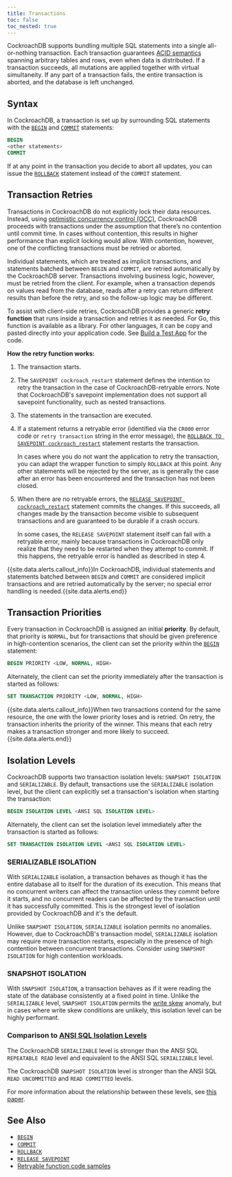 ```yaml
---
title: Transactions
toc: false
toc_nested: true
---
```


CockroachDB supports bundling multiple SQL statements into a single all-or-nothing transaction. Each transaction guarantees [ACID semantics](https://en.wikipedia.org/wiki/ACID) spanning arbitrary tables and rows, even when data is distributed. If a transaction succeeds, all mutations are applied together with virtual simultaneity. If any part of a transaction fails, the entire transaction is aborted, and the database is left unchanged.

<style>
div#toc ul {
    max-width: 65%;
}
</style>

<div id="toc"></div>

## Syntax

In CockroachDB, a transaction is set up by surrounding SQL statements with the [`BEGIN`](begin-transaction.html) and [`COMMIT`](commit-transaction.html) statements:

~~~ sql
BEGIN
<other statements>
COMMIT
~~~

If at any point in the transaction you decide to abort all updates, you can issue the [`ROLLBACK`](rollback-transaction.html) statement instead of the `COMMIT` statement.

## Transaction Retries

Transactions in CockroachDB do not explicitly lock their data resources. Instead, using [optimistic concurrency control (OCC)](https://en.wikipedia.org/wiki/Optimistic_concurrency_control), CockroachDB proceeds with transactions under the assumption that there’s no contention until commit time. In cases without contention, this results in higher performance than explicit locking would allow. With contention, however, one of the conflicting transactions must be retried or aborted.

Individual statements, which are treated as implicit transactions, and statements batched between `BEGIN` and `COMMIT`, are retried automatically by the CockroachDB server. Transactions involving business logic, however, must be retried from the client. For example, when a transaction depends on values read from the database, reads after a retry can return different results than before the retry, and so the follow-up logic may be different. 

To assist with client-side retries, CockroachDB provides a generic **retry function** that runs inside a transaction and retries it as needed. For Go, this function is available as a library. For other languages, it can be copy and pasted directly into your application code. See [Build a Test App](build-a-test-app.html#step-4-execute-transactions-from-a-client) for the code. 

**How the retry function works:**

1. The transaction starts.

2. The `SAVEPOINT cockroach_restart` statement defines the intention to retry the transaction in the case of CockroachDB-retryable errors. Note that CockroachDB's savepoint implementation does not support all savepoint functionality, such as nested transactions. 

3. The statements in the transaction are executed. 

4. If a statement returns a retryable error (identified via the `CR000` error code or `retry transaction` string in the error message), the [`ROLLBACK TO SAVEPOINT cockroach_restart`](rollback-transaction.html) statement restarts the transaction. 

   In cases where you do not want the application to retry the transaction, you can adapt the wrapper function to simply `ROLLBACK` at this point. Any other statements will be rejected by the server, as is generally the case after an error has been encountered and the transaction has not been closed.

5. When there are no retryable errors, the [`RELEASE SAVEPOINT cockroach_restart`](release-savepoint.html) statement commits the changes. If this succeeds, all changes made by the transaction become visible to subsequent transactions and are guaranteed to be durable if a crash occurs.

   In some cases, the `RELEASE SAVEPOINT` statement itself can fail with a retryable error, mainly because transactions in CockroachDB only realize that they need to be restarted when they attempt to commit. If this happens, the retryable error is handled as described in step 4.

{{site.data.alerts.callout_info}}In CockroachDB, individual statements and statements batched between <code>BEGIN</code> and <code>COMMIT</code> are considered implicit transactions and are retried automatically by the server; no special error handling is needed.{{site.data.alerts.end}}

## Transaction Priorities

Every transaction in CockroachDB is assigned an initial **priority**. By default, that priority is `NORMAL`, but for transactions that should be given preference in high-contention scenarios, the client can set the priority within the [`BEGIN`](begin-transaction.html) statement:

~~~ sql
BEGIN PRIORITY <LOW, NORMAL, HIGH>
~~~

Alternately, the client can set the priority immediately after the transaction is started as follows:

~~~ sql
SET TRANSACTION PRIORITY <LOW, NORMAL, HIGH>
~~~

{{site.data.alerts.callout_info}}When two transactions contend for the same resource, the one with the lower priority loses and is retried. On retry, the transaction inherits the priority of the winner. This means that each retry makes a transaction stronger and more likely to succeed.{{site.data.alerts.end}}

## Isolation Levels

CockroachDB supports two transaction isolation levels: `SNAPSHOT ISOLATION` and `SERIALIZABLE`. By default, transactions use the `SERIALIZABLE` isolation level, but the client can explicitly set a transaction's isolation when starting the transaction:

~~~ sql
BEGIN ISOLATION LEVEL <ANSI SQL ISOLATION LEVEL>
~~~

Alternately, the client can set the isolation level immediately after the transaction is started as follows:

~~~ sql
SET TRANSACTION ISOLATION LEVEL <ANSI SQL ISOLATION LEVEL>
~~~

### SERIALIZABLE ISOLATION

With `SERIALIZABLE` isolation, a transaction behaves as though it has the entire database all to itself for the duration of its execution. This means that no concurrent writers can affect the transaction unless they commit before it starts, and no concurrent readers can be affected by the transaction until it has successfully committed. This is the strongest level of isolation provided by CockroachDB and it's the default. 

Unlike `SNAPSHOT ISOLATION`, `SERIALIZABLE` isolation permits no anomalies. However, due to CockroachDB's transaction model, `SERIALIZABLE` isolation may require more transaction restarts, especially in the presence of high contention between concurrent transactions. Consider using `SNAPSHOT ISOLATION` for high contention workloads.

### SNAPSHOT ISOLATION

With `SNAPSHOT ISOLATION`, a transaction behaves as if it
were reading the state of the database consistently at a fixed point in time. Unlike the `SERIALIZABLE` level, `SNAPSHOT ISOLATION` permits the [write skew](https://en.wikipedia.org/wiki/Snapshot_isolation) anomaly, but in cases where write skew conditions are unlikely, this isolation level can be highly performant.  

### Comparison to [ANSI SQL Isolation Levels](https://en.wikipedia.org/wiki/Isolation_(database_systems)#Isolation_levels)

The CockroachDB `SERIALIZABLE` level is stronger than the ANSI SQL `REPEATABLE READ` level and equivalent to the ANSI SQL `SERIALIZABLE` level.

The CockroachDB `SNAPSHOT ISOLATION` level is stronger than the ANSI SQL `READ UNCOMMITTED` and `READ COMMITTED` levels.

For more information about the relationship between these levels, see [this paper](http://arxiv.org/ftp/cs/papers/0701/0701157.pdf).

## See Also

- [`BEGIN`](begin-transaction.html)
- [`COMMIT`](commit-transaction.html)
- [`ROLLBACK`](rollback-transaction.html)
- [`RELEASE SAVEPOINT`](release-savepoint.html)
- [Retryable function code samples](build-a-test-app.html#step-4-execute-transactions-from-a-client)